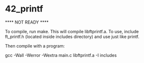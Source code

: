 # 42_printf

**** NOT READY ****



To compile, run make. This will compile libftprintf.a. 
To use, include ft_printf.h (located inside includes directory) and use just like printf.

Then compile with a program:

gcc -Wall -Werror -Wextra main.c libftprintf.a -I includes
